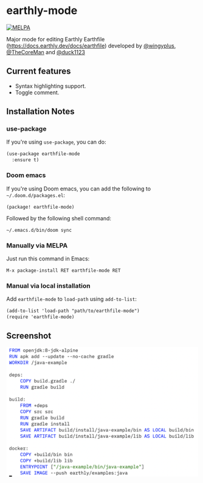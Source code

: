 # earthly-mode

[![MELPA](https://melpa.org/packages/earthfile-mode-badge.svg)](https://melpa.org/#/earthfile-mode)

Major mode for editing Earthly Earthfile (https://docs.earthly.dev/docs/earthfile) developed
by [@wingyplus](https://github.com/wingyplus), [@TheCoreMan](https://github.com/TheCoreMan) and [@duck1123](https://github.com/duck1123)

## Current features

* Syntax highlighting support.
* Toggle comment.

## Installation Notes

### use-package

If you're using `use-package`, you can do:

```elisp
(use-package earthfile-mode
  :ensure t)
```

### Doom emacs
If you're using Doom emacs, you can add the following to `~/.doom.d/packages.el`:

``` elisp
(package! earthfile-mode)
```

Followed by the following shell command:

``` shell
~/.emacs.d/bin/doom sync
```

### Manually via MELPA

Just run this command in Emacs:

```
M-x package-install RET earthfile-mode RET
```

### Manual via local installation

Add `earthfile-mode` to `load-path` using `add-to-list`:

```elisp
(add-to-list 'load-path "path/to/earthfile-mode")
(require 'earthfile-mode)
```

## Screenshot

![Earthfile syntax](Screenshot.png)
